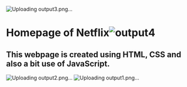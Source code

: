 ![Uploading output3.png…]()
# Homepage of Netflix![output4](https://github.com/UR07/Netflix/assets/130109747/1ac9857e-6dc8-40e2-955e-eee0d8109029)


## This webpage is created using HTML, CSS and also a bit use of JavaScript.

![Uploading output2.png…]()
![Uploading output1.png…]()
